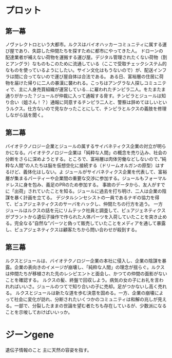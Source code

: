 # プロット
## 第一幕
ノヴァレクトロという大都市。ルクスはバイオハッカーコミュニティに属する運び屋であり、失踪した仲間たちを探すために都市にやってきた人。
ドローンの配達業者が補えない荷物を運搬する運び屋。デジタル管理されたくない荷物（割とアングラ）なものもこのために流通している（ここで受取チェックシステム的なものを使っているようにしたい。サイン文化はもうないので）が、配送インフラは間に合ってないので運び屋自体は合法である。
ある日、富裕層の住居に荷物を届けた帰りに二人の暴漢に襲われる。こっちはアングラな人探しコミュニティで、主に人身売買組織が運営している…に雇われたチンピラ二人。をたまたま通りがかった？ジュールが仲裁に入って通報する脅す。チンピラとジュールは知り合い（姐さん！？）通報に同意するチンピラ二人と、警察は辞めてほしいというルクス。仕方ないので見なかったことにして、チンピラとルクスの義肢を修理しながら話を聞く。

## 第二幕
バイオテクノロジー企業とジュールの属するサイバネティクス企業の対立が明らかになる。バイオテクノロジー企業は「純粋な人間」の概念を売り込み、社会の分断をさらに深めようとする。ところで、富裕層は肉体労働などしないので、”純粋な人間”の人たちは脳を仮想空化に接続する（ドリームオルガンの原型）はするけど、義体化はしない。よ
ジュールがサイバネティクス企業を代表して、富裕層が集まるパーティーや企業間の重要な交渉に参加する。ジュールもフォーマルドレスに身を包み、義足のPRのため参加する。
事故のデータから、友人がすでに「出荷」されていたことを知る。ジュールに過去を打ち明け、二人は企業の陰謀を暴く計画を立てる。
デジタルシンセシストの一員であるナギの協力を得て、ピュアジェネティクスのサーバをハックし、仲間たちの行方を追う。
一方ジュールはルクスの話を元にリムテック社員と調査して、ピュアジェネティクスがプラントから遺伝子操作で作られた人体パーツを入荷していたことを突き止める。完全なる”自然な”パーツと偽って販売していたことをメディアを通して暴露し、ピュアジェネティクスは顧客たちから問い合わせが殺到する。

## 第三幕
ルクスとジュールは、バイオテクノロジー企業の本社に侵入し、企業の陰謀を暴露。企業の表向きのイメージが崩壊し、「純粋な人間」の理念が揺らぐ。ルクスは仲間たちが移植された先のレシピエントと面会し、かつての仲間の面影がないことを確認する。
ルクスの髪、終盤で回収しよう。病気の女の子にお礼を言われればいいさ。ジュールのつてで知り合いの子に売却。足がつかないし高く売れる。
ルクスとジュールは新たな道を歩む決意を固める。一方、企業の崩壊によって社会に変化が訪れ、分断されたいくつかのコミュニティは和解の兆しが見える。一部で、分裂したままの世論を望む者たちも存在しているが、少数派になることを示唆しておけばいいっか。

# ジーンgene
遺伝子情報のこと
主に天然の容姿を指す。